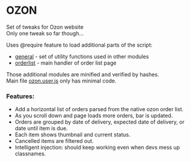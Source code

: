 # OZON
Set of tweaks for Ozon website  
Only one tweak so far though...

Uses @require feature to load additional parts of the script:
* [general](ozon/general.part.js) - set of utility functions used in other modules
* [orderlist](ozon/orderlist.part.js) - main handler of order list page

Those additional modules are minified and verified by hashes.  
Main file [ozon.user.js](ozon.user.js) only has minimal code.

### Features:
* Add a horizontal list of orders parsed from the native ozon order list.
* As you scroll down and page loads more orders, bar is updated.
* Orders are grouped by date of delivery, expected date of delivery, or date until item is due.
* Each item shows thumbnail and current status.
* Cancelled items are filtered out.
* Intelligent injection: should keep working even when devs mess up classnames.
